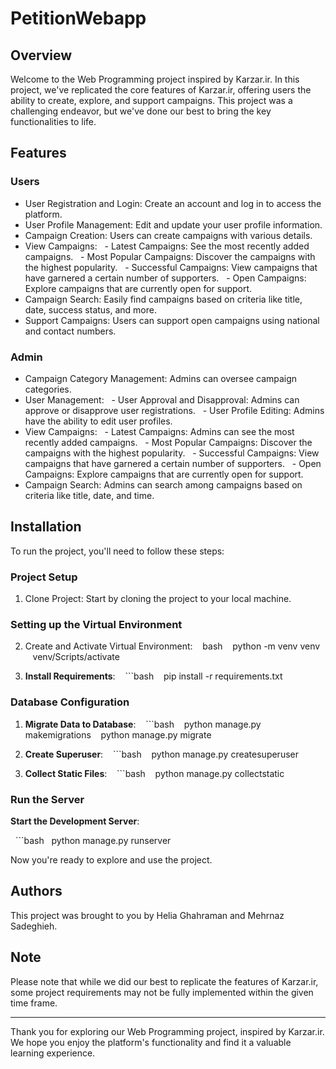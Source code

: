 # PetitionWebapp

## Overview

Welcome to the Web Programming project inspired by Karzar.ir. In this project, we've replicated the core features of Karzar.ir, offering users the ability to create, explore, and support campaigns. This project was a challenging endeavor, but we've done our best to bring the key functionalities to life.

## Features

### Users

- User Registration and Login: Create an account and log in to access the platform.
- User Profile Management: Edit and update your user profile information.
- Campaign Creation: Users can create campaigns with various details.
- View Campaigns:
  - Latest Campaigns: See the most recently added campaigns.
  - Most Popular Campaigns: Discover the campaigns with the highest popularity.
  - Successful Campaigns: View campaigns that have garnered a certain number of supporters.
  - Open Campaigns: Explore campaigns that are currently open for support.
- Campaign Search: Easily find campaigns based on criteria like title, date, success status, and more.
- Support Campaigns: Users can support open campaigns using national and contact numbers.

### Admin

- Campaign Category Management: Admins can oversee campaign categories.
- User Management:
  - User Approval and Disapproval: Admins can approve or disapprove user registrations.
  - User Profile Editing: Admins have the ability to edit user profiles.
- View Campaigns:
  - Latest Campaigns: Admins can see the most recently added campaigns.
  - Most Popular Campaigns: Discover the campaigns with the highest popularity.
  - Successful Campaigns: View campaigns that have garnered a certain number of supporters.
  - Open Campaigns: Explore campaigns that are currently open for support.
- Campaign Search: Admins can search among campaigns based on criteria like title, date, and time.

## Installation

To run the project, you'll need to follow these steps:

### Project Setup

1. Clone Project: Start by cloning the project to your local machine.

### Setting up the Virtual Environment

2. Create and Activate Virtual Environment:
   bash
   python -m venv venv
   venv/Scripts/activate

3. **Install Requirements**:
   ```bash
   pip install -r requirements.txt

### Database Configuration

1. **Migrate Data to Database**:
   ```bash
   python manage.py makemigrations
   python manage.py migrate

2. **Create Superuser**:
   ```bash
   python manage.py createsuperuser

3. **Collect Static Files**:
   ```bash
   python manage.py collectstatic

### Run the Server
**Start the Development Server**:

  ```bash
  python manage.py runserver
  

Now you're ready to explore and use the project.


## Authors
This project was brought to you by Helia Ghahraman and Mehrnaz Sadeghieh.

## Note
Please note that while we did our best to replicate the features of Karzar.ir, some project requirements may not be fully implemented within the given time frame.

***

Thank you for exploring our Web Programming project, inspired by Karzar.ir. We hope you enjoy the platform's functionality and find it a valuable learning experience.
